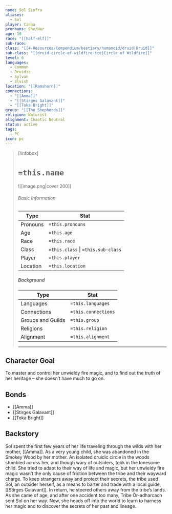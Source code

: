 ```yaml
---
name: Sol Siofra
aliases:
  - Sol
player: Cinna
pronouns: She/Her
age: 18
race: "[[half-elf]]"
sub-race: 
class: "[[4-Resources/Compendium/bestiary/humanoid/druid|Druid]]"
sub-class: "[[druid-circle-of-wildfire-tce|Circle of Wildfire]]"
level: 6
languages:
  - Common
  - Druidic
  - Sylvan
  - Elvish
location: "[[Ramshorn]]"
connections:
  - "[[Amma]]"
  - "[[Stirges Galavant]]"
  - "[[Toka Bright]]"
group: "[[The Shepherds]]"
religion: Naturist
alignment: Chaotic Neutral
status: active
tags:
  - PC
icon: pc
---
```

> [!infobox]
> # `=this.name` 
> ![[image.png|cover 200]]
> ###### Basic Information
> | Type | Stat |
> | ---- | ---- |
> | Pronouns | `=this.pronouns` |
> | Age | `=this.age` |
> |  Race | `=this.race` |
> |  Class    | `=this.class` \| `=this.sub-class`   |
> | Player | `=this.player` |
> | Location | `=this.location` |
>
> ##### Background
> | Type | Stat |
> | ---- | ---- |
> |  Languages | `=this.languages` |
> | Connections| `=this.connections` |
> | Groups and Guilds | `=this.group` |
> | Religions | `=this.religion` |
> | Alignment| `=this.alignment` |
> ---

## Character Goal

To master and control her unwieldy fire magic, and to find out the truth of her heritage – she doesn’t have much to go on.

## Bonds

- [[Amma]] 
- [[Stirges Galavant]]
- [[Toka Bright]]

## Backstory

Sol spent the first few years of her life traveling through the wilds with her mother, [[Amma]]. As a very young child, she was abandoned in the Smokey Wood by her mother. An isolated druidic circle in the woods stumbled across her, and though wary of outsiders, took in the lonesome child. She tried to adapt to their way of life and magic, but her unwieldy fire magic wasn’t the only cause of friction between the tribe and their wayward charge.  To keep strangers away and protect their secrets, the tribe used Sol, an outsider herself, as a means to barter and trade with a local guide, [[Stirges Galavant]]. In return, he steered others away from the tribe’s lands.   As she came of age, and after one accident too many, Tribe Òr-adharcach sent Sol on her way. Now, she heads off into the world to learn to harness her magic and to discover the secrets of her past and lineage.

